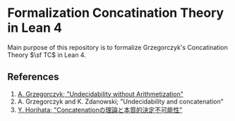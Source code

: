 # Formalization Concatination Theory in Lean 4

Main purpose of this repository is to formalize Grzegorczyk's Concatination Theory $\sf TC$ in Lean 4.

## References

1. [A. Grzegorczyk; "Undecidability without Arithmetization"](http://dx.doi.org/10.1007/s11225-005-2976-1)
1. A. Grzegorczyk and K. Zdanowski; "Undecidability and concatenation"
1. [Y. Horihata; "Concatenationの理論と本質的決定不可能性"](https://www.kurims.kyoto-u.ac.jp/~kyodo/kokyuroku/contents/pdf/1729-03.pdf)
